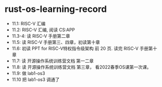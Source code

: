 # rust-os-learning-record

- 11.1: RISC-V 汇编
- 11.2: RISC-V 汇编, 阅读 CS:APP
- 11.3-4: 读 RISC-V 手册第二章
- 11.5: 读 RISC-V 手册第三、四章，初读第十章
- 11.6: 初读 PPT for RISC-V特权指令级架构 前 20 页. 读完 RISC-V 手册第十章
- 11.7: 读 开源操作系统训练营文档 第一二章
- 11.8: 读 开源操作系统训练营文档 第三章， 看2022春季OS课第一次课。
- 11.9: 做 lab1-os3
- 11.10 把 lab1-os3 调通了
